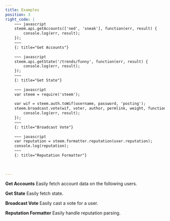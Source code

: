 ```yaml
---
title: Examples
position: 3
right_code: |
    ~~~ javascript
    steem.api.getAccounts(['ned', 'sneak'], function(err, result) {
        console.log(err, result);
    });
    ~~~
    {: title="Get Accounts"} 
    
    ~~~ javascript
    steem.api.getState('/trends/funny', function(err, result) {
        console.log(err, result);
    });
    ~~~
    {: title="Get State"} 
    
    ~~~ javascript
    var steem = require('steem');
    
    var wif = steem.auth.toWif(username, password, 'posting');
    steem.broadcast.vote(wif, voter, author, permlink, weight, function(err, result) {
        console.log(err, result);
    });
    ~~~
    {: title="Broadcast Vote"} 
    
    ~~~ javascript
    var reputation = steem.formatter.reputation(user.reputation);
    console.log(reputation);
    ~~~
    {: title="Reputation Formatter"} 
   
        
            
---
```


**Get Accounts** Easily fetch account data on the following users. 

**Get State** Easily fetch state. 

**Broadcast Vote** Easily cast a vote for a user. 

**Reputation Formatter** Easily handle reputation parsing. 
